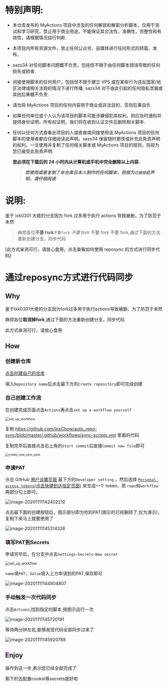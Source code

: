 # 特别声明:

-   本仓库发布的 MyActions 项目中涉及的任何解锁和解密分析脚本，仅用于测试和学习研究，禁止用于商业用途，不能保证其合法性，准确性，完整性和有效性，请根据情况自行判断.

-   本项目内所有资源文件，禁止任何公众号、自媒体进行任何形式的转载、发布。

-   sazs34 对任何脚本问题概不负责，包括但不限于由任何脚本错误导致的任何损失或损害.

-   间接使用脚本的任何用户，包括但不限于建立 VPS 或在某些行为违反国家/地区法律或相关法规的情况下进行传播, sazs34 对于由此引起的任何隐私泄漏或其他后果概不负责.

-   请勿将 MyActions 项目的任何内容用于商业或非法目的，否则后果自负.

-   如果任何单位或个人认为该项目的脚本可能涉嫌侵犯其权利，则应及时通知并提供身份证明，所有权证明，我们将在收到认证文件后删除相关脚本.

-   任何以任何方式查看此项目的人或直接或间接使用该 MyActions 项目的任何脚本的使用者都应仔细阅读此声明。sazs34 保留随时更改或补充此免责声明的权利。一旦使用并复制了任何相关脚本或 MyActions 项目的规则，则视为您已接受此免责声明.

    **您必须在下载后的 24 小时内从计算机或手机中完全删除以上内容.** </br>

    > **_您使用或者复制了本仓库且本人制作的任何脚本，则视为`已接受`此声明，请仔细阅读_**


# 说明:

鉴于 lxk0301 大佬的分支因为 fork 过多用于执行 actions 导致被删，为了防范于未然

> 麻烦各位**不要 fork**`不要fork` _不要 fork_ 不要 fork 不要 fork,通过下面的方法重新创建分支，同步代码

[此方式亲测可行，请放心食用，点击查看如何使用 reposync 的方式进行同步代码]

# 通过reposync方式进行代码同步

## Why

鉴于lxk0301大佬的分支因为fork过多用于执行actions导致被删，为了防范于未然

麻烦各位**取消掉fork**,通过下面的方法重新创建分支，同步代码

此方式亲测可行，请放心食用

## How

### 创建新仓库

[点击创建自己的仓库](https://github.com/new)

填入`Repository name`后点击最下方的`Create repository`即可完成创建



### 自己创建工作流

在创建完成页面点击`Actions`再点击`set up a workflow yourself`

<img src="assets/set_up_workflow.png" alt="set_up_workflow" style="zoom:75%;" />

复制 https://github.com/insChow/auto_repo-sync/blob/master/.github/workflows/sync-scripts.yml 里面的代码

复制完毕后直接点击右上角的`Start commit`后直接`Commit new file`即可

<img src="assets/create_new_sync_yaml.png" alt="create_new_sync_yaml" style="zoom: 67%;" />

### 申请PAT

点击 GitHub [用户设置页面](https://github.com/settings) 最下方的`Developer setting` ，然后选择 [`Personal access tokens`(点击快捷到达指定页面)](https://github.com/settings/tokens/new) 来生成一个 token，把 `repo`和`workflow` 两部分勾上即可。

![image-20201111142402212](assets/new_access_token.png)

点击最下面的创建按钮后，图示部分即为你的PAT(图示的已经删除了,仅为演示)，复制下来马上就要使用了

![image-20201111145314326](assets/your_new_token.png)



### 填写PAT到Secrets

申请完毕后，在分支中点击`Settings`-`Secrets`-`New secret`

<img src="assets/new_repository_secret.png" alt="set_up_workflow" style="zoom:80%;" />

`name`填`PAT`，`Value`填入上方申请到的PAT,保存即可

![image-20201111144804807](assets/set_sectet_pat.png)



### 手动触发一次代码同步

点击`Actions`,找到指定的脚本,按图示运行一次

![image-20201111145720191](assets/run_reposync_actions.png)

等待两分钟左右,能够发现代码全部同步过来了

![image-20201111145920788](assets/reposync_result.png)

## Enjoy

操作到这一步,表示您已经全部完成了

剩下的去配置cookie等secrets就好啦

